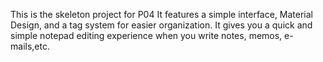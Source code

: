 This is the skeleton project for P04
It features a simple interface, Material Design, and a tag system for easier organization. 
It gives you a quick and simple notepad editing experience when you write notes, memos, e-mails,etc.
